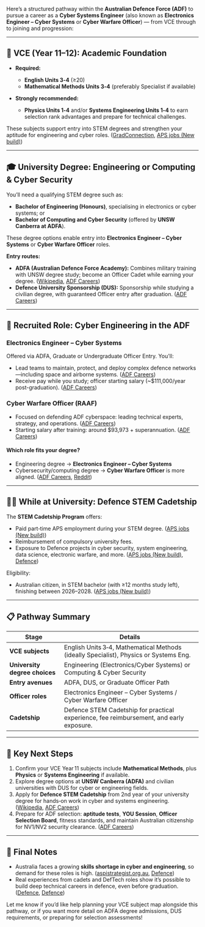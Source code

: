 Here’s a structured pathway within the **Australian Defence Force (ADF)** to pursue a career as a **Cyber Systems Engineer** (also known as **Electronics Engineer – Cyber Systems** or **Cyber Warfare Officer**) — from VCE through to joining and progression:

---

## 🧭 VCE (Year 11–12): Academic Foundation

* **Required:**

  * **English Units 3‑4** (≥20)
  * **Mathematical Methods Units 3‑4** (preferably Specialist if available)
* **Strongly recommended:**

  * **Physics Units 1‑4** and/or **Systems Engineering Units 1‑4** to earn selection rank advantages and prepare for technical challenges.

These subjects support entry into STEM degrees and strengthen your aptitude for engineering and cyber roles. ([GradConnection][1], [APS jobs (New build)][2])

---

## 🎓 University Degree: Engineering or Computing & Cyber Security

You’ll need a qualifying STEM degree such as:

* **Bachelor of Engineering (Honours)**, specialising in electronics or cyber systems; or
* **Bachelor of Computing and Cyber Security** (offered by **UNSW Canberra at ADFA**).

These degree options enable entry into **Electronics Engineer – Cyber Systems** or **Cyber Warfare Officer** roles.

**Entry routes:**

* **ADFA (Australian Defence Force Academy):** Combines military training with UNSW degree study; become an Officer Cadet while earning your degree. ([Wikipedia][3], [ADF Careers][4])
* **Defence University Sponsorship (DUS):** Sponsorship while studying a civilian degree, with guaranteed Officer entry after graduation. ([ADF Careers][5])

---

## 🚀 Recruited Role: Cyber Engineering in the ADF

### **Electronics Engineer – Cyber Systems**

Offered via ADFA, Graduate or Undergraduate Officer Entry. You'll:

* Lead teams to maintain, protect, and deploy complex defence networks—including space and airborne systems. ([ADF Careers][6])
* Receive pay while you study; officer starting salary (\~\$111,000/year post-graduation). ([ADF Careers][6])

### **Cyber Warfare Officer** (RAAF)

* Focused on defending ADF cyberspace: leading technical experts, strategy, and operations. ([ADF Careers][7])
* Starting salary after training: around \$93,973 + superannuation. ([ADF Careers][7])

#### Which role fits your degree?

* Engineering degree → **Electronics Engineer – Cyber Systems**
* Cybersecurity/computing degree → **Cyber Warfare Officer** is more aligned. ([ADF Careers][8], [Reddit][9])

---

## 🧑‍🎓 While at University: Defence STEM Cadetship

The **STEM Cadetship Program** offers:

* Paid part‑time APS employment during your STEM degree. ([APS jobs (New build)][2])
* Reimbursement of compulsory university fees.
* Exposure to Defence projects in cyber security, system engineering, data science, electronic warfare, and more. ([APS jobs (New build)][2], [Defence][10])

Eligibility:

* Australian citizen, in STEM bachelor (with ≥12 months study left), finishing between 2026–2028. ([APS jobs (New build)][2])

---

## 📋 Pathway Summary

| Stage                         | Details                                                                                 |
| ----------------------------- | --------------------------------------------------------------------------------------- |
| **VCE subjects**              | English Units 3‑4, Mathematical Methods (ideally Specialist), Physics or Systems Eng.   |
| **University degree choices** | Engineering (Electronics/Cyber Systems) or Computing & Cyber Security                   |
| **Entry avenues**             | ADFA, DUS, or Graduate Officer Path                                                     |
| **Officer roles**             | Electronics Engineer – Cyber Systems / Cyber Warfare Officer                            |
| **Cadetship**                 | Defence STEM Cadetship for practical experience, fee reimbursement, and early exposure. |

---

## 🔑 Key Next Steps

1. Confirm your VCE Year 11 subjects include **Mathematical Methods**, plus **Physics** or **Systems Engineering** if available.
2. Explore degree options at **UNSW Canberra (ADFA)** and civilian universities with DUS for cyber or engineering fields.
3. Apply for **Defence STEM Cadetship** from 2nd year of your university degree for hands‑on work in cyber and systems engineering. ([Wikipedia][3], [ADF Careers][5])
4. Prepare for ADF selection: **aptitude tests**, **YOU Session**, **Officer Selection Board**, fitness standards, and maintain Australian citizenship for NV1/NV2 security clearance. ([ADF Careers][11])

---

## 🧩 Final Notes

* Australia faces a growing **skills shortage in cyber and engineering**, so demand for these roles is high. ([aspistrategist.org.au][12], [Defence][13])
* Real experiences from cadets and DefTech roles show it’s possible to build deep technical careers in defence, even before graduation. ([Defence][14], [Defence][13])

Let me know if you’d like help planning your VCE subject map alongside this pathway, or if you want more detail on ADFA degree admissions, DUS requirements, or preparing for selection assessments!

[1]: https://au.gradconnection.com/employers/department-of-defence/jobs/department-of-defence-stem-cadetship-program-defence/?utm_source=chatgpt.com "Department of Defence - STEM Cadetship Program - Defence"
[2]: https://content.apsjobs.gov.au/career-pathways/cadetships-and-sponsorships/defence-stem-cadetship-program?utm_source=chatgpt.com "Defence STEM Cadetship Program | APS jobs (New build)"
[3]: https://en.wikipedia.org/wiki/Australian_Defence_Force_Academy?utm_source=chatgpt.com "Australian Defence Force Academy"
[4]: https://www.adfcareers.gov.au/study-and-trades/get-a-degree/ADFA?degrees=computing-and-cyber-security&page=1&perPage=21&utm_source=chatgpt.com "Australian Defence Force Academy - ADF Careers"
[5]: https://www.adfcareers.gov.au/study-and-trades/get-a-degree/DUS?utm_source=chatgpt.com "Defence University Sponsorship - ADF Careers"
[6]: https://www.adfcareers.gov.au/jobs/air-force/electronics-engineer-cyber-systems?utm_source=chatgpt.com "Electronics Engineer - Cyber Systems - ADF Careers"
[7]: https://www.adfcareers.gov.au/jobs/air-force/cyberspace-warfare-officer?utm_source=chatgpt.com "Cyber Warfare Officer - ADF Careers"
[8]: https://www.adfcareers.gov.au/study-and-trades/get-a-degree?utm_source=chatgpt.com "Get a Degree - ADF Careers"
[9]: https://www.reddit.com/r/ADFRecruiting/comments/1iok7vj?utm_source=chatgpt.com "Computer science DUS?"
[10]: https://www.defence.gov.au/jobs-careers/student-pathways/stem-cadetship/stem-cadetship-disciplines?utm_source=chatgpt.com "STEM Cadetship disciplines | Jobs & Careers - Defence"
[11]: https://www.adfcareers.gov.au/careers/joining/eligibility?utm_source=chatgpt.com "Eligibility - ADF Careers"
[12]: https://www.aspistrategist.org.au/australias-most-pressing-defence-challenge-skills/?utm_source=chatgpt.com "Australia’s most pressing defence challenge: skills"
[13]: https://www.defence.gov.au/news-events/releases/2025-05-27/investing-australian-defence-forces-cyber-warfare-workforce?utm_source=chatgpt.com "Investing in the Australian Defence Force's cyber warfare workforce"
[14]: https://www.defence.gov.au/jobs-careers/student-pathways/stem-cadetship/cadet-stories?utm_source=chatgpt.com "Cadet stories | Jobs & Careers - Defence"
